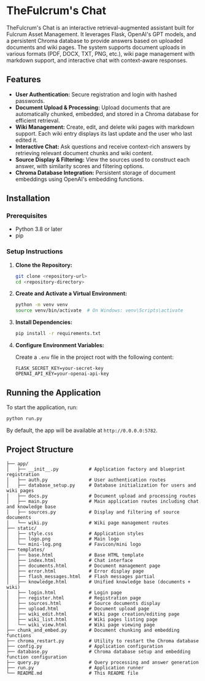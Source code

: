 # TheFulcrum's Chat

TheFulcrum's Chat is an interactive retrieval-augmented assistant built for Fulcrum Asset Management. It leverages Flask, OpenAI's GPT models, and a persistent Chroma database to provide answers based on uploaded documents and wiki pages. The system supports document uploads in various formats (PDF, DOCX, TXT, PNG, etc.), wiki page management with markdown support, and interactive chat with context-aware responses.

## Features

- **User Authentication:** Secure registration and login with hashed passwords.
- **Document Upload & Processing:** Upload documents that are automatically chunked, embedded, and stored in a Chroma database for efficient retrieval.
- **Wiki Management:** Create, edit, and delete wiki pages with markdown support. Each wiki entry displays its last update and the user who last edited it.
- **Interactive Chat:** Ask questions and receive context-rich answers by retrieving relevant document chunks and wiki content.
- **Source Display & Filtering:** View the sources used to construct each answer, with similarity scores and filtering options.
- **Chroma Database Integration:** Persistent storage of document embeddings using OpenAI's embedding functions.

## Installation

### Prerequisites

- Python 3.8 or later
- pip

### Setup Instructions

1. **Clone the Repository:**

   ```bash
   git clone <repository-url>
   cd <repository-directory>
   ```

2. **Create and Activate a Virtual Environment:**

   ```bash
   python -m venv venv
   source venv/bin/activate  # On Windows: venv\Scripts\activate
   ```

3. **Install Dependencies:**

   ```bash
   pip install -r requirements.txt
   ```

4. **Configure Environment Variables:**

   Create a `.env` file in the project root with the following content:

   ```dotenv
   FLASK_SECRET_KEY=your-secret-key
   OPENAI_API_KEY=your-openai-api-key
   ```

## Running the Application

To start the application, run:

```bash
python run.py
```

By default, the app will be available at `http://0.0.0.0:5782`.

## Project Structure

```
├── app/
│   ├── __init__.py           # Application factory and blueprint registration
│   ├── auth.py               # User authentication routes
│   ├── database_setup.py     # Database initialization for users and wiki pages
│   ├── docs.py               # Document upload and processing routes
│   ├── main.py               # Main application routes including chat and knowledge base
│   ├── sources.py            # Display and filtering of source documents
│   └── wiki.py               # Wiki page management routes
├── static/
│   ├── style.css             # Application styles
│   ├── logo.png              # Main logo
│   └── mini-log.png          # Favicon/mini logo
├── templates/
│   ├── base.html             # Base HTML template
│   ├── index.html            # Chat interface
│   ├── documents.html        # Document management page
│   ├── error.html            # Error display page
│   ├── flash_messages.html   # Flash messages partial
│   ├── knowledge.html        # Unified knowledge base (documents + wiki)
│   ├── login.html            # Login page
│   ├── register.html         # Registration page
│   ├── sources.html          # Source documents display
│   ├── upload.html           # Document upload page
│   ├── wiki_edit.html        # Wiki page creation/editing page
│   ├── wiki_list.html        # Wiki pages listing page
│   └── wiki_view.html        # Wiki page viewing page
├── chunk_and_embed.py        # Document chunking and embedding functions
├── chroma_restart.py         # Utility to restart the Chroma database
├── config.py                 # Application configuration
├── database.py               # Chroma database setup and embedding function configuration
├── query.py                  # Query processing and answer generation
├── run.py                    # Application runner
└── README.md                 # This README file
```